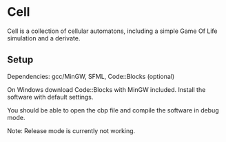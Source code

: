 Cell
====

Cell is a collection of cellular automatons, including a simple Game Of Life simulation and a derivate.

Setup
-----

Dependencies: gcc/MinGW, SFML, Code::Blocks (optional)

On Windows download Code::Blocks with MinGW included. Install the software with default settings.

You should be able to open the cbp file and compile the software in debug mode.

Note: Release mode is currently not working.
